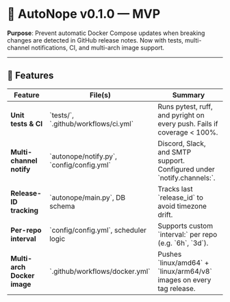 # 🧠 AutoNope v0.1.0 — MVP

**Purpose**: Prevent automatic Docker Compose updates when breaking changes are detected in GitHub release notes.
Now with tests, multi-channel notifications, CI, and multi-arch image support.

---

## 🚀 Features

| Feature                     | File(s)                                      | Summary                                                                 |
|----------------------------|----------------------------------------------|-------------------------------------------------------------------------|
| **Unit tests & CI**        | \`tests/\`, \`.github/workflows/ci.yml\`         | Runs pytest, ruff, and pyright on every push. Fails if coverage < 100%. |
| **Multi-channel notify**   | \`autonope/notify.py\`, \`config/config.yml\`    | Discord, Slack, and SMTP support. Configured under \`notify.channels:\`.  |
| **Release-ID tracking**    | \`autonope/main.py\`, DB schema                | Tracks last \`release_id\` to avoid timezone drift.                       |
| **Per-repo interval**      | \`config/config.yml\`, scheduler logic         | Supports custom \`interval:\` per repo (e.g. \`6h\`, \`3d\`).                 |
| **Multi-arch Docker image**| \`.github/workflows/docker.yml\`               | Pushes \`linux/amd64\` + \`linux/arm64/v8\` images on every tag release.   |

